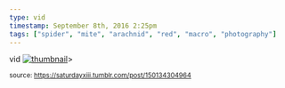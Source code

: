 ```yaml
---
type: vid
timestamp: September 8th, 2016 2:25pm
tags: ["spider", "mite", "arachnid", "red", "macro", "photography"]
---
```

vid
[![thumbnail](http://i3.ytimg.com/vi/6-nTPKJZxsQ/maxresdefault.jpg)](https://www.youtube.com/watch?v=6-nTPKJZxsQ)>
  
<small>source: https://saturdayxiii.tumblr.com/post/150134304964</small>